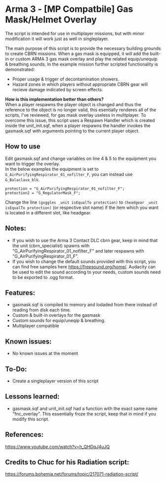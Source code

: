 # Arma 3 - [MP Compatbile] Gas Mask/Helmet Overlay
The script is intended for use in multiplayer missions, but with minor modification it will work just as well in singleplayer.

The main purpose of this script is to provide the necessary building grounds to create CBRN missions. When a gas mask is equipped, it will add the built-in or custom ARMA 3 gas mask overlay and play the related equip/unequip & breathing sounds. In the example mission further scripted functionality is demonstrated:
* Proper usage & trigger of decontamination showers.
* Hazard zones in which players without appropriate CBRN gear will recieve damage indicated by screen effects.

**How is this implementation better than others?** </br>
When a player respawns the player object is changed and thus the reference to the object is no longer valid, this esentially renderes all of the scripts, I've reviewed, for gas mask overlay useless in mulitplayer.
To overcome this issue, this script uses a Respawn Handler which is created inside the unit_init.sqf, when a player respawns the handler invokes the gasmask.sqf with arguments pointing to the current player object.

## How to use
Edit gasmask.sqf and change variables on line 4 & 5 to the equipment you want to trigger the overlay.<br/>
In the below examples the equipment is set to `G_AirPurifyingRespirator_01_nofilter_F`, you can instead use `G_Balaclava_blk`.<br/>
```
protection = "G_AirPurifyingRespirator_01_nofilter_F"; 
protection2 = "G_RegulatorMask_F";
```
Change the line `(goggles _unit isEqualTo protection)` to `(headgear _unit isEqualTo protection)` (or respective slot name) if the item which you want is located in a different slot, like headgear.

## Notes:
* If you wish to use the Arma 3 Contact DLC cbrn gear, keep in mind that the unit (cbrn_specialist) spawns with "G_AirPurifyingRespirator_01_nofilter_F" and later respawns with "G_AirPurifyingRespirator_01_F".
* If you wish to change the default sounds provided with this script, you can find free samples here https://freesound.org/home/. Audacity can be used to edit the sound according to your needs, custom sounds need to be exported to .ogg format.


## Features:
* gasmask.sqf is compiled to memory and lodaded from there instead of reading from disk each time.
* Custom & built-in overlays for the gasmask
* Custom sounds for equip/uneqip & breathing.
* Multiplayer compatible

## Known issues:
* No known issues at the moment

## To-Do:
* Create a singleplayer version of this script

## Lessons learned:
* gasmask.sqf and unit_init.sqf had a function with the exact same name "fnc_overlay". This essentially froze the script, keep that in mind if you modify this script.

## References:
https://www.youtube.com/watch?v=h_QHDqJ4uJQ

## Credits to Chuc for his Radiation script:
https://forums.bohemia.net/forums/topic/217071-radiation-script/

